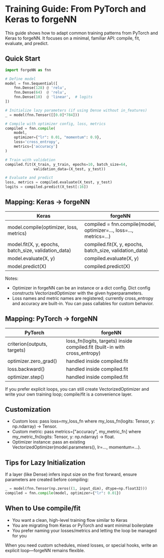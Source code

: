 # Training Guide: From PyTorch and Keras to forgeNN

This guide shows how to adapt common training patterns from PyTorch and Keras to forgeNN. It focuses on a minimal, familiar API: compile, fit, evaluate, and predict.

## Quick Start

```python
import forgeNN as fnn

# Define model
model = fnn.Sequential([
    fnn.Dense(128) @ 'relu',
    fnn.Dense(64)  @ 'relu',
    fnn.Dense(10)  @ 'linear',  # logits
])

# Initialize lazy parameters (if using Dense without in_features)
_ = model(fnn.Tensor([[0.0]*784]))

# Compile with optimizer config, loss, metrics
compiled = fnn.compile(
    model,
    optimizer={"lr": 0.01, "momentum": 0.9},
    loss='cross_entropy',
    metrics=['accuracy']
)

# Train with validation
compiled.fit(X_train, y_train, epochs=10, batch_size=64,
             validation_data=(X_test, y_test))

# Evaluate and predict
loss, metrics = compiled.evaluate(X_test, y_test)
logits = compiled.predict(X_test[:16])
```

## Mapping: Keras → forgeNN

| Keras | forgeNN |
|------|---------|
| model.compile(optimizer, loss, metrics) | compiled = fnn.compile(model, optimizer=..., loss=..., metrics=...) |
| model.fit(X, y, epochs, batch_size, validation_data) | compiled.fit(X, y, epochs, batch_size, validation_data) |
| model.evaluate(X, y) | compiled.evaluate(X, y) |
| model.predict(X) | compiled.predict(X) |

Notes:
- Optimizer in forgeNN can be an instance or a dict config. Dict config constructs VectorizedOptimizer with the given hyperparameters.
- Loss names and metric names are registered; currently cross_entropy and accuracy are built-in. You can pass callables for custom behavior.

## Mapping: PyTorch → forgeNN

| PyTorch | forgeNN |
|--------|---------|
| criterion(outputs, targets) | loss_fn(logits, targets) inside compiled.fit (built-in with cross_entropy) |
| optimizer.zero_grad() | handled inside compiled.fit |
| loss.backward() | handled inside compiled.fit |
| optimizer.step() | handled inside compiled.fit |

If you prefer explicit loops, you can still create VectorizedOptimizer and write your own training loop; compile/fit is a convenience layer.

## Customization

- Custom loss: pass loss=my_loss_fn where my_loss_fn(logits: Tensor, y: np.ndarray) -> Tensor.
- Custom metric: pass metrics=["accuracy", my_metric_fn] where my_metric_fn(logits: Tensor, y: np.ndarray) -> float.
- Optimizer instance: pass an existing VectorizedOptimizer(model.parameters(), lr=..., momentum=...).

## Tips for Lazy Initialization

If a layer (like Dense) infers input size on the first forward, ensure parameters are created before compiling:

```python
_ = model(fnn.Tensor(np.zeros((1, input_dim), dtype=np.float32)))
compiled = fnn.compile(model, optimizer={"lr": 0.01})
```

## When to Use compile/fit

- You want a clean, high-level training flow similar to Keras
- You are migrating from Keras or PyTorch and want minimal boilerplate
- You prefer naming your losses/metrics and letting the loop be managed for you

When you need custom schedules, mixed losses, or special hooks, write an explicit loop—forgeNN remains flexible.
